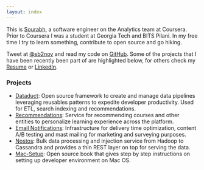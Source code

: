 ```yaml
---
layout: index
---
```


This is [Sourabh](http://sourabhbajaj.com), a software engineer on the Analytics team at Coursera. Prior to Coursera I was a student at Georgia Tech and BITS Pilani. In my free time I try to learn something, contribute to open source and go hiking.

Tweet at [@sb2nov](http://twitter.com/sb2nov) and read my code on [GitHub](http://github.com/sb2nov). Some of the projects that I have been recently been part of are highlighted below, for others check my [Resume](https://drive.google.com/file/d/0B9B_86OCw6hqQ2dqWkh4cElPMWs/view?usp=sharing) or [LinkedIn](http://www.linkedin.com/in/sbajaj9/).

### Projects
- [Dataduct](https://github.com/coursera/dataduct): Open source framework to create and manage data pipelines leveraging reusables patterns to expedite developer productivity. Used for ETL, search indexing and recommendations.
- [Recommendations](): Service for recommending courses and other entities to personalize learning experience across the platform.
- [Email Notifications](): Infrastructure for delivery time optimization, content A/B testing and mast mailing for marketing and surveying purposes.
- [Nostos](): Bulk data processing and injection service from Hadoop to Cassandra and provides a thin REST layer on top for serving the data.
- [Mac-Setup](http://sourabhbajaj.com/mac-setup): Open source book that gives step by step instructions on setting up developer environment on Mac OS.
